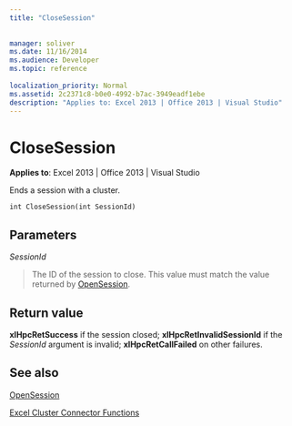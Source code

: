 ```yaml
---
title: "CloseSession"
 
 
manager: soliver
ms.date: 11/16/2014
ms.audience: Developer
ms.topic: reference
 
localization_priority: Normal
ms.assetid: 2c2371c8-b0e0-4992-b7ac-3949eadf1ebe
description: "Applies to: Excel 2013 | Office 2013 | Visual Studio"
---
```


# CloseSession

**Applies to**: Excel 2013 | Office 2013 | Visual Studio 
  
Ends a session with a cluster.
  
```
int CloseSession(int SessionId)
```

## Parameters

 _SessionId_
  
> The ID of the session to close. This value must match the value returned by [OpenSession](opensession.md).
    
## Return value

 **xlHpcRetSuccess** if the session closed; **xlHpcRetInvalidSessionId** if the  _SessionId_ argument is invalid; **xlHpcRetCallFailed** on other failures. 
  
## See also



[OpenSession](opensession.md)


[Excel Cluster Connector Functions](excel-cluster-connector-functions.md)


